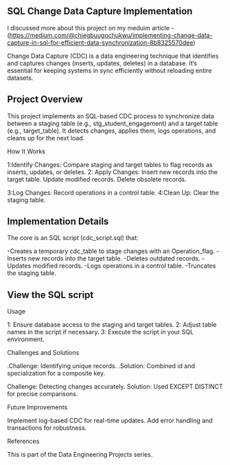 ##  SQL Change Data Capture Implementation

I discussed more about this project on my meduim article - (https://medium.com/@chiegbuugochukwu/implementing-change-data-capture-in-sql-for-efficient-data-synchronization-8b8325570dee)

Change Data Capture (CDC) is a data engineering technique that identifies and captures changes (inserts, updates, deletes) 
in a database. It’s essential for keeping systems in sync efficiently without reloading entire datasets.

## Project Overview
This project implements an SQL-based CDC process to synchronize data between a staging table (e.g., stg_student_engagement) and a target table (e.g., target_table). It detects changes, applies them, logs operations, and cleans up for the next load.


How It Works

1:Identify Changes: Compare staging and target tables to flag records as inserts, updates, or deletes.
2: Apply Changes:
Insert new records into the target table.
Update modified records.
Delete obsolete records.


3:Log Changes: Record operations in a control table.
4:Clean Up: Clear the staging table.

## Implementation Details
The core is an SQL script (cdc_script.sql) that:

-Creates a temporary cdc_table to stage changes with an Operation_flag.
-Inserts new records into the target table.
-Deletes outdated records.
-Updates modified records.
-Logs operations in a control table.
-Truncates the staging table.

## View the SQL script

Usage

1: Ensure database access to the staging and target tables.
2: Adjust table names in the script if necessary.
3: Execute the script in your SQL environment.

Challenges and Solutions

.Challenge: Identifying unique records.
.Solution: Combined id and specialization for a composite key.


Challenge: Detecting changes accurately.
Solution: Used EXCEPT DISTINCT for precise comparisons.



Future Improvements

Implement log-based CDC for real-time updates.
Add error handling and transactions for robustness.

References




This is part of the Data Engineering Projects series.
